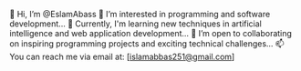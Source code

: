 👋 Hi, I’m @EslamAbass
👀 I’m interested in programming and software development...
🌱 Currently, I'm learning new techniques in artificial intelligence and web application development...
💞️ I’m open to collaborating on inspiring programming projects and exciting technical challenges...
📫 You can reach me via email at: [islamabbas251@gmail.com]
<!---
EslamAbass/EslamAbass is a ✨ special ✨ repository because its `README.md` (this file) appears on your GitHub profile.
You can click the Preview link to take a look at your changes.
--->
